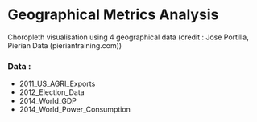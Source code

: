 # Geographical Metrics Analysis
Choropleth visualisation using 4 geographical data (credit : Jose Portilla, Pierian Data (pieriantraining.com))

### Data :
* 2011_US_AGRI_Exports
* 2012_Election_Data
* 2014_World_GDP
* 2014_World_Power_Consumption
